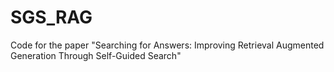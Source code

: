 # SGS_RAG
Code for the paper "Searching for Answers: Improving Retrieval Augmented Generation Through Self-Guided Search"
